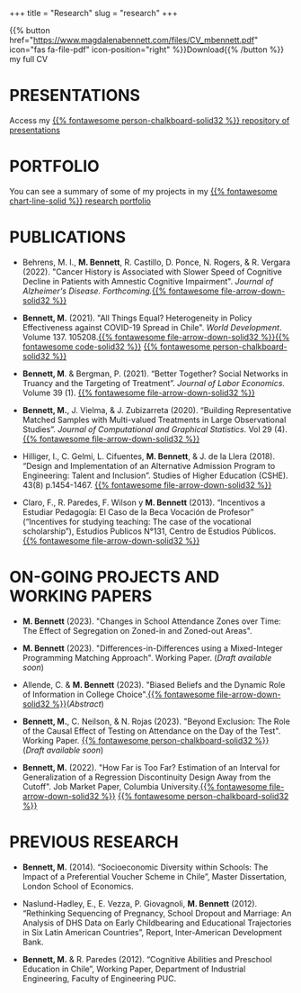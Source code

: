 +++
title = "Research"
slug = "research"
+++

{{% button href="https://www.magdalenabennett.com/files/CV_mbennett.pdf" icon="fas fa-file-pdf" icon-position="right" %}}Download{{% /button %}}  my full CV

# PRESENTATIONS

Access my [{{% fontawesome person-chalkboard-solid32 %}} repository of presentations](https://slides.magdalenabennett.com) 

# PORTFOLIO

You can see a summary of some of my projects in my [{{% fontawesome chart-line-solid %}} research portfolio](https://projects.magdalenabennett.com/portfolio) 


# PUBLICATIONS

* Behrens, M. I., **M. Bennett**, R. Castillo, D. Ponce, N. Rogers, & R. Vergara (2022). "Cancer History is Associated with Slower Speed of Cognitive Decline in Patients with Amnestic Cognitive Impairment". *Journal of Alzheimer's Disease. Forthcoming.*[{{% fontawesome file-arrow-down-solid32 %}}](https://pubmed.ncbi.nlm.nih.gov/35491784/#:~:text=This%20study%20suggests%20that%20a,accelerated%20deterioration%20at%20follow%2Dup)

* **Bennett, M.** (2021). "All Things Equal? Heterogeneity in Policy Effectiveness against COVID-19 Spread in Chile". *World Development*. Volume 137. 105208.[{{% fontawesome file-arrow-down-solid32 %}}](/files/sub/mbennett_covid.pdf)[{{% fontawesome code-solid32 %}}](https://github.com/maibennett/covid_augsynth) [{{% fontawesome person-chalkboard-solid32 %}}](https://slides.magdalenabennett.com/docs/covid/uchile_20200914/) 

* **Bennett, M**. & Bergman, P. (2021). “Better Together? Social Networks in Truancy and the Targeting of Treatment”. *Journal of Labor Economics*. Volume 39 (1). [{{% fontawesome file-arrow-down-solid32 %}}](/files/networks_paper.pdf)

* **Bennett, M.**, J. Vielma, & J. Zubizarreta (2020). “Building Representative Matched Samples with Multi-valued Treatments in Large Observational Studies”. *Journal of Computational and Graphical Statistics*. Vol 29 (4). [{{% fontawesome file-arrow-down-solid32 %}}](https://arxiv.org/abs/1810.06707)

* Hilliger, I., C. Gelmi, L. Cifuentes, **M. Bennett**,  & J. de la Llera (2018). “Design and Implementation of an Alternative Admission Program to Engineering: Talent and Inclusion”. Studies of Higher Education (CSHE). 43(8) p.1454-1467. [{{% fontawesome file-arrow-down-solid32 %}}](https://www.tandfonline.com/doi/abs/10.1080/03075079.2016.1263291?journalCode=cshe20)

* Claro, F., R. Paredes, F. Wilson y **M. Bennett** (2013). “Incentivos a Estudiar Pedagogía: El Caso de la Beca Vocación de Profesor” (“Incentives for studying teaching: The case of the vocational scholarship”), Estudios Publicos N°131, Centro de Estudios Públicos. [{{% fontawesome file-arrow-down-solid32 %}}](https://www.cepchile.cl/cep/site/artic/20160304/asocfile/20160304100405/rev131_FClaro-RParedes-MBennett-TWilson.pdf)


# ON-GOING PROJECTS AND WORKING PAPERS

* **M. Bennett** (2023). "Changes in School Attendance Zones over Time: The Effect of Segregation on Zoned-in and Zoned-out Areas". 

* **M. Bennett** (2023). "Differences-in-Differences using a Mixed-Integer Programming Matching Approach". Working Paper. (*Draft available soon*)

* Allende, C. & **M. Bennett** (2023). "Biased Beliefs and the Dynamic Role of Information in College Choice".[{{% fontawesome file-arrow-down-solid32 %}}](http://www.magdalenabennett.com/abstracts#chile-rct/)(*Abstract*)

* **Bennett, M.**, C. Neilson, & N. Rojas (2023). "Beyond Exclusion: The Role of the Causal Effect of Testing on Attendance on the Day of the Test". Working Paper. [{{% fontawesome person-chalkboard-solid32 %}}](https://slides.magdalenabennett.com/docs/attendance/attendance_20220405/) (*Draft available soon*)

* **Bennett, M.** (2022). "How Far is Too Far? Estimation of an Interval for Generalization of a Regression Discontinuity Design Away from the Cutoff". Job Market Paper, Columbia University.[{{% fontawesome file-arrow-down-solid32 %}}](/files/sub/MBennett_GRD.pdf) [{{% fontawesome person-chalkboard-solid32 %}}](https://slides.magdalenabennett.com/docs/rd/rd_20210420/) 


# PREVIOUS RESEARCH

* **Bennett, M.** (2014). “Socioeconomic Diversity within Schools: The Impact of a Preferential Voucher Scheme in Chile”, Master Dissertation, London School of Economics.

* Naslund-Hadley, E., E. Vezza, P. Giovagnoli, **M. Bennett** (2012). “Rethinking Sequencing of Pregnancy, School Dropout and Marriage: An Analysis of DHS Data on Early Childbearing and Educational Trajectories in Six Latin American Countries”, Report, Inter-American Development Bank.

* **Bennett, M.** & R. Paredes (2012). “Cognitive Abilities and Preschool Education in Chile”, Working Paper, Department of Industrial Engineering, Faculty of Engineering PUC.
